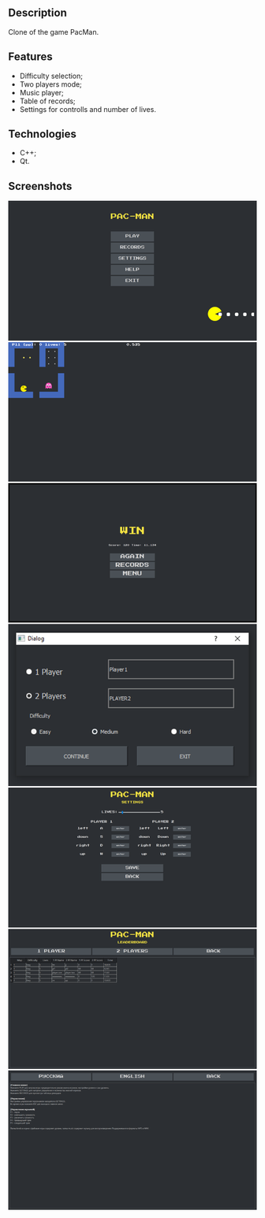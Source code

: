 ## Description
Clone of the game PacMan.

## Features
* Difficulty selection;
* Two players mode;
* Music player;
* Table of records;
* Settings for controlls and number of lives.

## Technologies
* C++;
* Qt.

## Screenshots
![](https://github.com/Kanzu32/pacman/blob/main/readme/pacman-1.png)
![](https://github.com/Kanzu32/pacman/blob/main/readme/pacman-2.png)
![](https://github.com/Kanzu32/pacman/blob/main/readme/pacman-3.png)
![](https://github.com/Kanzu32/pacman/blob/main/readme/pacman-4.png)
![](https://github.com/Kanzu32/pacman/blob/main/readme/pacman-5.png)
![](https://github.com/Kanzu32/pacman/blob/main/readme/pacman-6.png)
![](https://github.com/Kanzu32/pacman/blob/main/readme/pacman-7.png)
